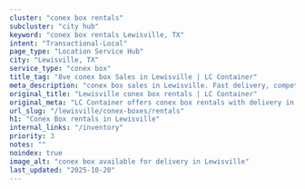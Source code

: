 ```yaml
---
cluster: "conex box rentals"
subcluster: "city hub"
keyword: "conex box rentals Lewisville, TX"
intent: "Transactional-Local"
page_type: "Location Service Hub"
city: "Lewisville, TX"
service_type: "conex box"
title_tag: "8ve conex box Sales in Lewisville | LC Container"
meta_description: "conex box sales in Lewisville. Fast delivery, competitive pricing. Serving conex boxes area. Quote ID: D9R. Call (214) 524-4168 for your free quote today."
original_title: "Lewisville conex box rentals | LC Container"
original_meta: "LC Container offers conex box rentals with delivery in Lewisville, TX. Local. Fast quotes. Since 2003."
url_slug: "/lewisville/conex-boxes/rentals"
h1: "Conex Box rentals in Lewisville"
internal_links: "/inventory"
priority: 3
notes: ""
noindex: true
image_alt: "conex box available for delivery in Lewisville"
last_updated: "2025-10-20"
---
```


<!-- TODO: Add unique city/inventory copy, images, and internal links here. -->
